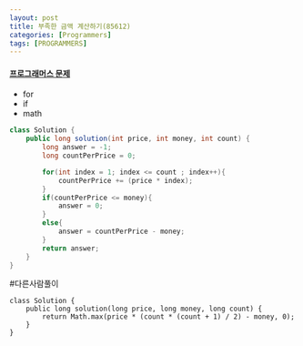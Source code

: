 ```yaml
---
layout: post
title: 부족한 금액 계산하기(85612)
categories: [Programmers]
tags: [PROGRAMMERS]
---
```


#### [프로그래머스 문제](https://school.programmers.co.kr/learn/courses/30/lessons/82612)
> 
- for
- if 
- math

```java
class Solution {
    public long solution(int price, int money, int count) {
        long answer = -1;
        long countPerPrice = 0;

        for(int index = 1; index <= count ; index++){
            countPerPrice += (price * index);
        }
        if(countPerPrice <= money){
            answer = 0;
        }
        else{
            answer = countPerPrice - money;
        }
        return answer;
    }
}

```

#다른사람풀이
~~~
class Solution {
    public long solution(long price, long money, long count) {
        return Math.max(price * (count * (count + 1) / 2) - money, 0);
    }
}
~~~
